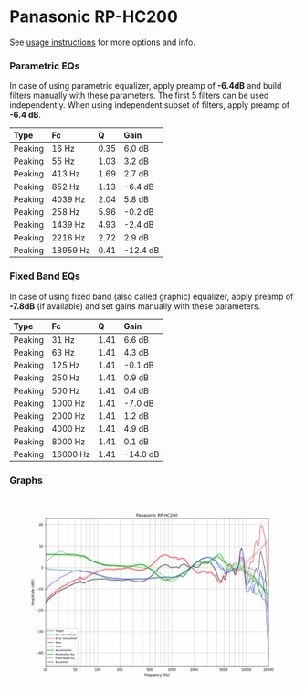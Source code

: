 # Panasonic RP-HC200
See [usage instructions](https://github.com/jaakkopasanen/AutoEq#usage) for more options and info.

### Parametric EQs
In case of using parametric equalizer, apply preamp of **-6.4dB** and build filters manually
with these parameters. The first 5 filters can be used independently.
When using independent subset of filters, apply preamp of **-6.4 dB**.

| Type    | Fc       |    Q | Gain     |
|:--------|:---------|:-----|:---------|
| Peaking | 16 Hz    | 0.35 | 6.0 dB   |
| Peaking | 55 Hz    | 1.03 | 3.2 dB   |
| Peaking | 413 Hz   | 1.69 | 2.7 dB   |
| Peaking | 852 Hz   | 1.13 | -6.4 dB  |
| Peaking | 4039 Hz  | 2.04 | 5.8 dB   |
| Peaking | 258 Hz   | 5.96 | -0.2 dB  |
| Peaking | 1439 Hz  | 4.93 | -2.4 dB  |
| Peaking | 2216 Hz  | 2.72 | 2.9 dB   |
| Peaking | 18959 Hz | 0.41 | -12.4 dB |

### Fixed Band EQs
In case of using fixed band (also called graphic) equalizer, apply preamp of **-7.8dB**
(if available) and set gains manually with these parameters.

| Type    | Fc       |    Q | Gain     |
|:--------|:---------|:-----|:---------|
| Peaking | 31 Hz    | 1.41 | 6.6 dB   |
| Peaking | 63 Hz    | 1.41 | 4.3 dB   |
| Peaking | 125 Hz   | 1.41 | -0.1 dB  |
| Peaking | 250 Hz   | 1.41 | 0.9 dB   |
| Peaking | 500 Hz   | 1.41 | 0.4 dB   |
| Peaking | 1000 Hz  | 1.41 | -7.0 dB  |
| Peaking | 2000 Hz  | 1.41 | 1.2 dB   |
| Peaking | 4000 Hz  | 1.41 | 4.9 dB   |
| Peaking | 8000 Hz  | 1.41 | 0.1 dB   |
| Peaking | 16000 Hz | 1.41 | -14.0 dB |

### Graphs
![](./Panasonic%20RP-HC200.png)